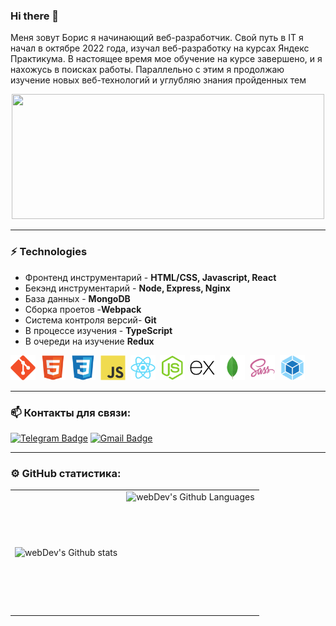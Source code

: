 ### Hi there 👋

Меня зовут Борис я начинающий веб-разработчик. Свой путь в IT я начал в октябре 2022 года, изучал веб-разработку на курсах Яндекс Практикума. В настоящее время мое обучение на курсе завершено, и я нахожусь в поисках работы. Параллельно с этим я продолжаю изучение новых веб-технологий и углубляю знания пройденных тем
<div align="center">
<img src='https://media.giphy.com/media/hrSFdM4rg8VFpXyz2m/giphy.gif' height='200'width='500'>
</div>


---



### ⚡ Technologies

- Фронтенд инструментарий - **HTML/CSS, Javascript, React**
- Бекэнд инструментарий - **Node, Express, Nginx**
- База данных - **MongoDB**
- Сборка проетов -**Webpack**
- Система контроля версий- **Git**
- В процессе изучения - **TypeScript**
- В очереди на изучение **Redux** 


<div>
  <img src="https://github.com/devicons/devicon/blob/master/icons/git/git-original.svg" title="git" alt="git" width="40" height="40"/>&nbsp
  <img src="https://github.com/devicons/devicon/blob/master/icons/html5/html5-original.svg" title="html5" alt="html5" width="40" height="40"/>&nbsp
  <img src="https://github.com/devicons/devicon/blob/master/icons/css3/css3-original.svg" title="css" alt="css" width="40" height="40"/>&nbsp
  <img src="https://github.com/devicons/devicon/blob/master/icons/javascript/javascript-original.svg" title="javascript" alt="javascript" width="40" height="40"/>&nbsp
  <img src="https://github.com/devicons/devicon/blob/master/icons/react/react-original.svg" title="reactjs" alt="reactjs" width="40" height="40"/>&nbsp
  <img src="https://github.com/devicons/devicon/blob/master/icons/nodejs/nodejs-original.svg" title="nodejs" alt="nodejs" width="40" height="40"/>&nbsp
  <img src="https://github.com/devicons/devicon/blob/master/icons/express/express-original.svg" title="express" alt="express" width="40" height="40"/>&nbsp
  <img src="https://github.com/devicons/devicon/blob/master/icons/mongodb/mongodb-original.svg" title="mongodb" alt="mongodb" width="40" height="40"/>&nbsp
  <img src="https://github.com/devicons/devicon/blob/master/icons/sass/sass-original.svg" title="sass" alt="sass" width="40" height="40"/>&nbsp
  <img src="https://github.com/devicons/devicon/blob/master/icons/webpack/webpack-original.svg" title="webpack" alt="webpack" width="40" height="40"/>&nbsp;
  <!-- <img src="https://github.com/devicons/devicon/blob/master/icons/redux/redux-original.svg" title="redux" alt="redux" width="40" height="40"/>&nbsp; -->
</div>


---



###  📫 Контакты для связи:
[![Telegram Badge](https://img.shields.io/badge/-telegram-blue?style=flat&logo=Telegram&logoColor=white)](https://t.me/blyubchenko) [![Gmail Badge](https://img.shields.io/badge/-Gmail-red?style=flat&logo=Gmail&logoColor=white)](mailto:lubbornik@gmail.com)



---



### ⚙️ GitHub статистика:

<table>
  <tr>
    <td>
      <img align="left" src="http://github-readme-streak-stats.herokuapp.com?user=blyubchenko&theme=dark&background=000000" alt="webDev's Github stats" />
    </td>
    <td>
      <img height="195px" align="right" alt="webDev's Github Languages" src="https://github-readme-stats-sigma-five.vercel.app/api/top-langs/?username=blyubchenko&layout=compact&theme=vision-friendly-dark" />
    </td>
  </tr>
</table>
